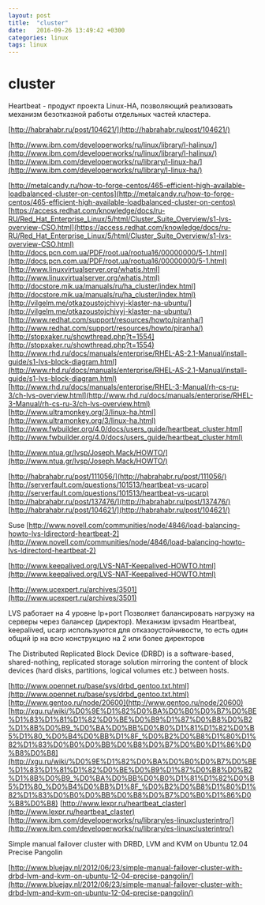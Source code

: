 ```yaml
---
layout: post
title:  "cluster"
date:   2016-09-26 13:49:42 +0300
categories: linux
tags: linux
---
```


# cluster
Heartbeat - продукт проекта Linux-HA, позволяющий реализовать механизм безотказной работы отдельных частей кластера.

[http://habrahabr.ru/post/104621/](http://habrahabr.ru/post/104621/)

[http://www.ibm.com/developerworks/ru/linux/library/l-halinux/](http://www.ibm.com/developerworks/ru/linux/library/l-halinux/)
[http://www.ibm.com/developerworks/ru/library/l-linux-ha/](http://www.ibm.com/developerworks/ru/library/l-linux-ha/)


[http://metalcandy.ru/how-to-forge-centos/465-efficient-high-available-loadbalanced-cluster-on-centos](http://metalcandy.ru/how-to-forge-centos/465-efficient-high-available-loadbalanced-cluster-on-centos)
[https://access.redhat.com/knowledge/docs/ru-RU/Red_Hat_Enterprise_Linux/5/html/Cluster_Suite_Overview/s1-lvs-overview-CSO.html](https://access.redhat.com/knowledge/docs/ru-RU/Red_Hat_Enterprise_Linux/5/html/Cluster_Suite_Overview/s1-lvs-overview-CSO.html)
[http://docs.pcn.com.ua/PDF/root.ua/rootua16/00000000/5-1.html](http://docs.pcn.com.ua/PDF/root.ua/rootua16/00000000/5-1.html)
[http://www.linuxvirtualserver.org/whatis.html](http://www.linuxvirtualserver.org/whatis.html)
[http://docstore.mik.ua/manuals/ru/ha_cluster/index.html](http://docstore.mik.ua/manuals/ru/ha_cluster/index.html)
[http://vilgelm.me/otkazoustojchivyj-klaster-na-ubuntu/](http://vilgelm.me/otkazoustojchivyj-klaster-na-ubuntu/)
[http://www.redhat.com/support/resources/howto/piranha/](http://www.redhat.com/support/resources/howto/piranha/)
[http://stopxaker.ru/showthread.php?t=1554](http://stopxaker.ru/showthread.php?t=1554)
[http://www.rhd.ru/docs/manuals/enterprise/RHEL-AS-2.1-Manual/install-guide/s1-lvs-block-diagram.html](http://www.rhd.ru/docs/manuals/enterprise/RHEL-AS-2.1-Manual/install-guide/s1-lvs-block-diagram.html)
[http://www.rhd.ru/docs/manuals/enterprise/RHEL-3-Manual/rh-cs-ru-3/ch-lvs-overview.html](http://www.rhd.ru/docs/manuals/enterprise/RHEL-3-Manual/rh-cs-ru-3/ch-lvs-overview.html)
[http://www.ultramonkey.org/3/linux-ha.html](http://www.ultramonkey.org/3/linux-ha.html)
[http://www.fwbuilder.org/4.0/docs/users_guide/heartbeat_cluster.html](http://www.fwbuilder.org/4.0/docs/users_guide/heartbeat_cluster.html)

[http://www.ntua.gr/lvsp/Joseph.Mack/HOWTO/](http://www.ntua.gr/lvsp/Joseph.Mack/HOWTO/)

[http://habrahabr.ru/post/111056/](http://habrahabr.ru/post/111056/)
[http://serverfault.com/questions/101513/heartbeat-vs-ucarp](http://serverfault.com/questions/101513/heartbeat-vs-ucarp)
[http://habrahabr.ru/post/137476/](http://habrahabr.ru/post/137476/)
[http://habrahabr.ru/post/104621/](http://habrahabr.ru/post/104621/)


Suse
[http://www.novell.com/communities/node/4846/load-balancing-howto-lvs-ldirectord-heartbeat-2](http://www.novell.com/communities/node/4846/load-balancing-howto-lvs-ldirectord-heartbeat-2)



[http://www.keepalived.org/LVS-NAT-Keepalived-HOWTO.html](http://www.keepalived.org/LVS-NAT-Keepalived-HOWTO.html)

[http://www.ucexpert.ru/archives/3501](http://www.ucexpert.ru/archives/3501)



LVS работает на 4 уровне Ip+port
Позволяет балансировать нагрузку на серверы через балансер (директор). Механизм ipvsadm
Heartbeat, keepalived, ucarp используются для отказоустойчивости, то есть один общий ip на всю конструкцию на 2 или более директоров

The Distributed Replicated Block Device (DRBD) is a software-based, shared-nothing,
 replicated storage solution mirroring the content of block devices 
(hard disks, partitions, logical volumes etc.) between hosts.






[http://www.opennet.ru/base/sys/drbd_gentoo.txt.html](http://www.opennet.ru/base/sys/drbd_gentoo.txt.html)
[http://www.gentoo.ru/node/20600](http://www.gentoo.ru/node/20600)
[http://xgu.ru/wiki/%D0%9E%D1%82%D0%BA%D0%B0%D0%B7%D0%BE%D1%83%D1%81%D1%82%D0%BE%D0%B9%D1%87%D0%B8%D0%B2%D1%8B%D0%B9_%D0%BA%D0%BB%D0%B0%D1%81%D1%82%D0%B5%D1%80_%D0%B4%D0%BB%D1%8F_%D0%B2%D0%B8%D1%80%D1%82%D1%83%D0%B0%D0%BB%D0%B8%D0%B7%D0%B0%D1%86%D0%B8%D0%B8](http://xgu.ru/wiki/%D0%9E%D1%82%D0%BA%D0%B0%D0%B7%D0%BE%D1%83%D1%81%D1%82%D0%BE%D0%B9%D1%87%D0%B8%D0%B2%D1%8B%D0%B9_%D0%BA%D0%BB%D0%B0%D1%81%D1%82%D0%B5%D1%80_%D0%B4%D0%BB%D1%8F_%D0%B2%D0%B8%D1%80%D1%82%D1%83%D0%B0%D0%BB%D0%B8%D0%B7%D0%B0%D1%86%D0%B8%D0%B8)
[http://www.lexpr.ru/heartbeat_claster](http://www.lexpr.ru/heartbeat_claster)
[http://www.ibm.com/developerworks/ru/library/es-linuxclusterintro/](http://www.ibm.com/developerworks/ru/library/es-linuxclusterintro/)










Simple manual failover cluster with DRBD, LVM and KVM on Ubuntu 12.04 Precise Pangolin

[http://www.bluejay.nl/2012/06/23/simple-manual-failover-cluster-with-drbd-lvm-and-kvm-on-ubuntu-12-04-precise-pangolin/](http://www.bluejay.nl/2012/06/23/simple-manual-failover-cluster-with-drbd-lvm-and-kvm-on-ubuntu-12-04-precise-pangolin/)



